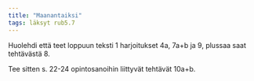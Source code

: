 ```yaml
---
title: "Maanantaiksi"
tags: läksyt rub5.7
---
```


Huolehdi että teet loppuun teksti 1 harjoitukset 4a, 7a+b ja 9, plussaa saat tehtävästä 8.

Tee sitten s. 22-24 opintosanoihin liittyvät tehtävät 10a+b.